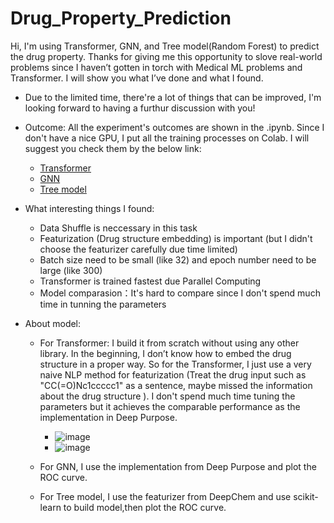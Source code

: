 # Drug_Property_Prediction

Hi, I'm using Transformer, GNN, and Tree model(Random Forest) to predict the drug property. Thanks for giving me this opportunity to slove real-world problems since I haven’t gotten in torch with Medical ML problems and  Transformer. I will show you what I’ve done and what I found.

- Due to the limited time, there're a lot of things that can be improved, I'm looking forward to having a furthur discussion with you!

- Outcome: All the experiment's outcomes are shown in the .ipynb. Since I don't have a nice GPU, I put all the training processes on Colab. I will suggest you check them by the below link:

  - [Transformer](https://colab.research.google.com/drive/1Jx4fV3IADJjntRejNWnKtMTwYAe4k7b8?usp=sharing)
  - [GNN](https://colab.research.google.com/drive/1-NuprDN1gfcmqjRCwYVRVhtRte5MJu4b?usp=sharing)
  - [Tree model](https://colab.research.google.com/drive/1mhTdbYw4DtNfkekEuJtF3ElSX5XT9l2h?usp=sharing)


- What interesting things I found:
  - Data Shuffle is neccessary in this task
  - Featurization (Drug structure embedding) is important (but I didn't choose the featurizer carefully due time limited)
  - Batch size need to be small (like 32) and epoch number need to be large (like 300)
  - Transformer is trained fastest due Parallel Computing
  - Model comparasion：It's hard to compare since I don't spend much time in tunning the parameters


- About model:
    - For Transformer: I build it from scratch without using any other library. In the beginning, I don’t know how to embed the drug structure in a proper way. So for the Transformer, I just use a very naive NLP method for featurization (Treat the drug input such as "CC(=O)Nc1ccccc1" as a sentence, maybe missed the information about the drug structure ).  I don't spend much time tuning the parameters but it achieves the comparable performance as the implementation in Deep Purpose.
      - ![image](https://user-images.githubusercontent.com/48281792/207720048-1ec6b967-cc71-4ca7-9b02-d5c9acab3c8b.png)
      - ![image](https://user-images.githubusercontent.com/48281792/207720152-4b7349ab-31fd-4e58-8df2-40b630cf9ccc.png)

      
    - For GNN, I use the implementation from Deep Purpose and plot the ROC curve.
    - For Tree model, I use the featurizer from DeepChem and use scikit-learn to build model,then plot the ROC curve.
  

  
